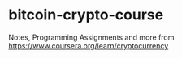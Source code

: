 # bitcoin-crypto-course
Notes, Programming Assignments and more from https://www.coursera.org/learn/cryptocurrency
